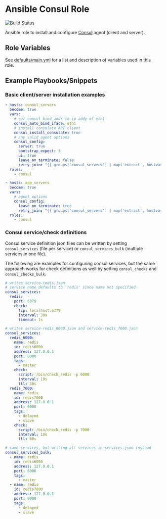 # Ansible Consul Role

[![Build Status](https://travis-ci.org/bdclark/ansible-consul.svg?branch=master)](https://travis-ci.org/bdclark/ansible-consul)

Ansible role to install and configure [Consul][1] agent (client and server).

Role Variables
--------------

See [defaults/main.yml](defaults/main.yml) for a list and description of
variables used in this role.

Example Playbooks/Snippets
----------------

### Basic client/server installation examples

```yaml
- hosts: consul_servers
  become: true
  vars:
    # set consul bind_addr to ip addy of eth1
    consul_auto_bind_iface: eth1
    # install consulate API client
    consul_install_consulate: true
    # any valid agent options
    consul_config:
      server: true
      bootstrap_expect: 3
      ui: true
      leave_on_terminate: false
      retry_join: "{{ groups['consul_servers'] | map('extract', hostvars, ['ansible_eth1', 'ipv4', 'address']) | list }}"
  roles:
    - consul

- hosts: app_servers
  become: true
  vars:
    # agent options
    consul_config:
      leave_on_terminate: true
      retry_join: "{{ groups['consul_servers'] | map('extract', hostvars, ['consul_config', 'bind_addr']) | list }}"
  roles:
    - consul
```

### Consul service/check definitions

Consul service definition json files can be written by setting `consul_services`
(file per service) or `consul_services_bulk` (multiple services in one file).

The following are examples for configuring consul services, but the same approach
works for check definitions as well by setting `consul_checks` and
`consul_checks_bulk`.

```yaml
# writes service-redis.json
# service name defaults to 'redis' since name not specified
consul_services:
  redis:
    port: 6379
    check:
      tcp: localhost:6379
      interval: 30s
      timeout: 1s

# writes service-redis_6000.json and service-redis_7000.json
consul_services:
  redis_6000:
    name: redis
    id: redis6000
    address: 127.0.0.1
    port: 6000
    tags:
      - master
    check:
      script: /bin/check_redis -p 6000
      interval: 10s
      ttl: 30s
  redis_7000:
    name: redis
    id: redis7000
    address: 127.0.0.1
    port: 6000
    tags:
      - delayed
      - slave
    check:
      script: /bin/check_redis -p 7000
      interval: 10s
      ttl: 60s

# same services, but writing all services in services.json instead
consul_services_bulk:
  - name: redis
    id: redis6000
    address: 127.0.0.1
    port: 6000
    tags:
      - master
  - name: redis
    id: redis7000
    address: 127.0.0.1
    port: 6000
    tags:
      - delayed
      - slave
```

[1]: https://www.consul.io/
